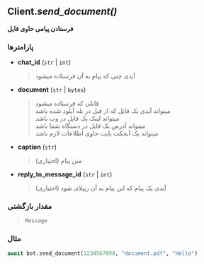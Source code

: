 ## Client.*send_document()*

**فرستادن پیامی حاوی فایل**

### پارامترها

- **chat_id** (`str` | `int`)
    > آیدی چتی که پیام به آن فرستاده میشود

- **document** (`str` | `bytes`)
    > فایلی که فرستاده میشود</br>میتواند آیدی یک فایل که از قبل در بله آپلود شده باشد</br>میتواند لینک یک فایل در وب باشد</br>میتواند آدرس یک فایل در دستگاه شما باشد</br>میتواند یک آبجکت بایت حاوی اطلاعات لازم باشد
    
- **caption** (`str`)
    > متن پیام (اختیاری)

- **reply_to_message_id** (`str` | `int`)
    > آیدی یک پیام که این پیام به آن ریپلای شود (اختیاری)

### مقدار بازگشتی

> `Message`

### مثال

```python
await bot.send_document(1234567890, "document.pdf", "Hello")
```